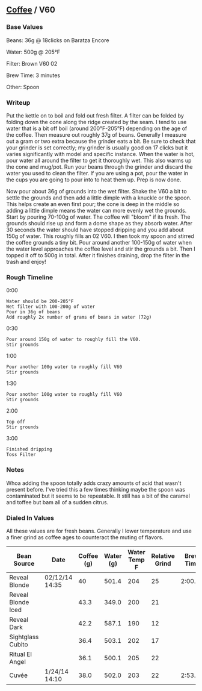 ## [Coffee](.) / V60 ##

### Base Values ###

Beans: 36g @ 18clicks on Baratza Encore

Water: 500g @ 205°F

Filter: Brown V60 02

Brew Time: 3 minutes

Other: Spoon

### Writeup ###

Put the kettle on to boil and fold out fresh filter. A filter can be folded by
folding down the cone along the ridge created by the seam. I tend to use water
that is a bit off boil (around 200°F-205°F) depending on the age of the coffee.
Then measure out roughly 37g of beans. Generally I measure out a gram or two
extra because the grinder eats a bit. Be sure to check that your grinder is set
correctly; my grinder is usually good on 17 clicks but it varies significantly
with model and specific instance. When the water is hot, pour water all around
the filter to get it thoroughly wet. This also warms up the cone and mug/pot.
Run your beans through the grinder and discard the water you used to clean the
filter. If you are using a pot, pour the water in the cups you are going to
pour into to heat them up. Prep is now done.

Now pour about 36g of grounds into the wet filter. Shake the V60 a bit to
settle the grounds and then add a little dimple with a knuckle or the spoon.
This helps create an even first pour; the cone is deep in the middle so adding
a little dimple means the water can more evenly wet the grounds. Start by
pouring 70-100g of water. The coffee will "bloom" if its fresh. The grounds
should rise up and form a dome shape as they absorb water. After 30 seconds the
water should have stopped dripping and you add about 150g of water. This
roughly fills an 02 V60. I then took my spoon and stirred the coffee grounds
a tiny bit. Pour around another 100-150g of water when the water level
approaches the coffee level and stir the grounds a bit. Then I topped it off to
500g in total. After it finishes draining, drop the filter in the trash and
enjoy!

### Rough Timeline ###

0:00

    Water should be 200-205°F
    Wet filter with 100-200g of water
    Pour in 36g of beans
    Add roughly 2x number of grams of beans in water (72g)

0:30

    Pour around 150g of water to roughly fill the V60. 
    Stir grounds

1:00

    Pour another 100g water to roughly fill V60
    Stir grounds 

1:30
  
    Pour another 100g water to roughly fill V60
    Stir grounds 

2:00

    Top off
    Stir grounds

3:00

    Finished dripping
    Toss Filter


### Notes ###

Whoa adding the spoon totally adds crazy amounts of acid that wasn't present
before. I've tried this a few times thinking maybe the spoon was contaminated
but it seems to be repeatable. It still has a bit of the caramel and toffee but
bam all of a sudden citrus.

### Dialed In Values ###

All these values are for fresh beans. Generally I lower temperature and use
a finer grind as coffee ages to counteract the muting of flavors.

<table>
  <thead>
    <tr>
      <th scope="col">Bean Source</th>
      <th scope="col">Date</th>
      <th scope="col">Coffee (g)</th>
      <th scope="col">Water (g)</th>
      <th scope="col">Water Temp F</th>
      <th scope="col">Relative Grind</th>
      <th scope="col">Brew Time</th>
    </tr>
  </thead>
  <tbody>
    <tr>
      <td>Reveal Blonde</td>
      <td>02/12/14 14:35</td>
      <td>40</td>
      <td>501.4</td>
      <td>204</td>
      <td>25</td>
      <td>2:00.00</td>
    </tr>
    <tr>
      <td>Reveal Blonde Iced</td>
      <td></td>
      <td>43.3</td>
      <td>349.0</td>
      <td>200</td>
      <td>21</td>
      <td></td>
    </tr>
    <tr>
      <td>Reveal Dark</td>
      <td></td>
      <td>42.2</td>
      <td>587.1</td>
      <td>190</td>
      <td>12</td>
      <td></td>
    </tr>
    <tr>
      <td>Sightglass Cubito</td>
      <td></td>
      <td>36.4</td>
      <td>503.1</td>
      <td>202</td>
      <td>17</td>
      <td></td>
    </tr>
    <tr>
      <td>Ritual El Angel</td>
      <td></td>
      <td>36.1</td>
      <td>500.1</td>
      <td>205</td>
      <td>22</td>
      <td></td>
    </tr>
    <tr>
      <td>Cuvée</td>
      <td>1/24/14 14:10</td>
      <td>38.0</td>
      <td>502.0</td>
      <td>203</td>
      <td>22</td>
      <td>2:53.85</td>
    </tr>
  </tbody>
</table>

